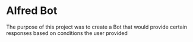 # Alfred Bot 

The purpose of this project was to create a Bot that would provide certain responses based on conditions the user provided
